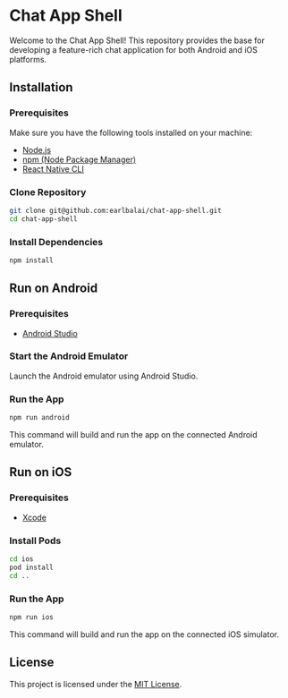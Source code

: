 # Chat App Shell

Welcome to the Chat App Shell! This repository provides the base for developing a feature-rich chat application for both Android and iOS platforms.

## Installation

### Prerequisites

Make sure you have the following tools installed on your machine:

- [Node.js](https://nodejs.org/)
- [npm (Node Package Manager)](https://www.npmjs.com/)
- [React Native CLI](https://reactnative.dev/docs/environment-setup)

### Clone Repository

```bash
git clone git@github.com:earlbalai/chat-app-shell.git
cd chat-app-shell
```

### Install Dependencies

```bash
npm install
```

## Run on Android

### Prerequisites

- [Android Studio](https://developer.android.com/studio)

### Start the Android Emulator

Launch the Android emulator using Android Studio.

### Run the App

```bash
npm run android
```

This command will build and run the app on the connected Android emulator.

## Run on iOS

### Prerequisites

- [Xcode](https://developer.apple.com/xcode/)

### Install Pods

```bash
cd ios
pod install
cd ..
```

### Run the App

```bash
npm run ios
```

This command will build and run the app on the connected iOS simulator.

## License

This project is licensed under the [MIT License](LICENSE).
